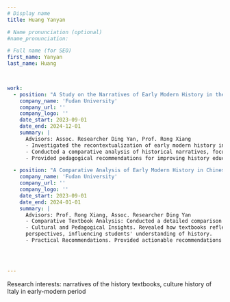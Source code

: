 ```yaml
---
# Display name
title: Huang Yanyan

# Name pronunciation (optional)
#name_pronunciation: 

# Full name (for SEO)
first_name: Yanyan
last_name: Huang


       
work:
  - position: "A Study on the Narratives of Early Modern History in the Unified Edition of High School History Textbooks: An Examination Based on \"Recontextualization\""
    company_name: 'Fudan University'
    company_url: ''
    company_logo: ''
    date_start: 2023-09-01 
    date_end: 2024-12-01 
    summary: |
      Advisors: Assoc. Researcher Ding Yan, Prof. Rong Xiang
      - Investigated the recontextualization of early modern history in high school textbooks, examining knowledge selection, modification, and narrative focus.
      - Conducted a comparative analysis of historical narratives, focusing on the depiction of key events and social groups such as revolutionaries and counter-revolutionaries, capitalists and workers, and colonizers and indigenous peoples.
      - Provided pedagogical recommendations for improving history education, emphasizing narrative diversity and inclusivity.

  - position: "A Comparative Analysis of Early Modern History in Chinese and Italian High School Textbooks: A Study of the Chinese 'Unified' Edition and Italian Zanichelli Edition"
    company_name: 'Fudan University'
    company_url: ''
    company_logo: ''
    date_start: 2023-09-01
    date_end: 2024-01-01
    summary: |
      Advisors: Prof. Rong Xiang, Assoc. Researcher Ding Yan  
      - Comparative Textbook Analysis: Conducted a detailed comparison of Chinese and Italian history textbooks, focusing on content structure and thematic differences.
      - Cultural and Pedagogical Insights. Revealed how textbooks reflect each country's cultural and ideological
      perspectives, influencing students' understanding of history.
      - Practical Recommendations. Provided actionable recommendations for improving history textbook design, balancing national and global narratives.   
 



---
```


Research interests: narratives of the history textbooks, culture history of Italy in early-modern period